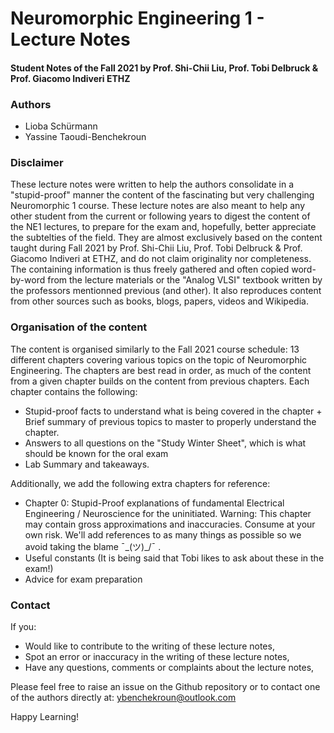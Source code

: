 # Neuromorphic Engineering 1 - Lecture Notes
#### Student Notes of the Fall 2021 by Prof. Shi-Chii Liu, Prof. Tobi Delbruck & Prof. Giacomo Indiveri  ETHZ

### Authors
- Lioba Schürmann
- Yassine Taoudi-Benchekroun

### Disclaimer
These lecture notes were written to help the authors consolidate in a "stupid-proof" manner the content of the fascinating but very challenging Neuromorphic 1 course. These lecture notes are also meant to help any other student from the current or following years to digest the content of the NE1 lectures, to prepare for the exam and, hopefully,  better appreciate the subtelties of the field. They are almost exclusively based on the content taught during Fall 2021 by Prof. Shi-Chii Liu, Prof. Tobi Delbruck & Prof. Giacomo Indiveri at ETHZ, and do not claim originality nor
completeness. The containing information is thus freely gathered and often copied word-by-word from the lecture materials or the "Analog VLSI" textbook written by the professors
mentionned previous (and other). It also reproduces content from other sources such as books, blogs, papers, videos and Wikipedia. 

### Organisation of the content
The content is organised similarly to the Fall 2021 course schedule: 13 different chapters covering various topics on the topic of Neuromorphic Engineering. The chapters are best
read in order, as much of the content from a given chapter builds on the content from previous chapters. 
Each chapter contains the following: 
* Stupid-proof facts to understand what is being covered in the chapter + Brief summary of previous topics to master to properly understand the chapter.
* Answers to all questions on the "Study Winter Sheet", which is what should be known for the oral exam
* Lab Summary and takeaways.

Additionally, we add the following extra chapters for reference: 
* Chapter 0: Stupid-Proof explanations of fundamental Electrical Engineering / Neuroscience for the uninitiated. Warning: This chapter may contain gross approximations and inaccuracies. Consume at your own risk. We'll add references to as many things as possible so we avoid taking the blame  ¯\_(ツ)_/¯ .
* Useful constants (It is being said that Tobi likes to ask about these in the exam!)  
* Advice for exam preparation

### Contact 

If you:
* Would like to contribute to the writing of these lecture notes,
* Spot an error or inaccuracy in the writing of these lecture notes,
* Have any questions, comments or complaints about the lecture notes,  

Please feel free to raise an issue on the Github repository or to contact one of the authors directly at: ybenchekroun@outlook.com 


Happy Learning! 
